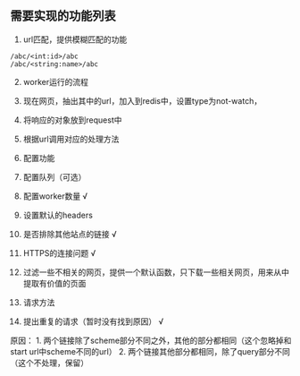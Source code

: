 ## 需要实现的功能列表

1. url匹配，提供模糊匹配的功能

  ```
  /abc/<int:id>/abc
  /abc/<string:name>/abc
  ```

2. worker运行的流程
  1. 现在网页，抽出其中的url，加入到redis中，设置type为not-watch，
  2. 将响应的对象放到request中
  3. 根据url调用对应的处理方法

3. 配置功能

  1. 配置队列（可选）
  2. 配置worker数量 √
  3. 设置默认的headers
  4. 是否排除其他站点的链接 √

4. HTTPS的连接问题 √

5. 过滤一些不相关的网页，提供一个默认函数，只下载一些相关网页，用来从中提取有价值的页面

6. 请求方法

7. 提出重复的请求（暂时没有找到原因） √

  原因：
    1. 两个链接除了scheme部分不同之外，其他的部分都相同（这个忽略掉和start url中scheme不同的url）
    2. 两个链接其他部分都相同，除了query部分不同（这个不处理，保留）
